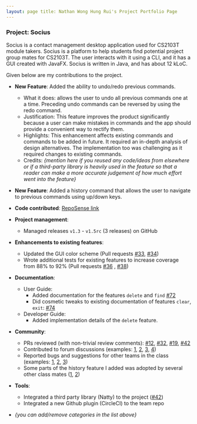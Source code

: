 ```yaml
---
layout: page title: Nathan Wong Hung Rui's Project Portfolio Page
---
```


### Project: Socius

Socius is a contact management desktop application used for CS2103T module takers. Socius is a platform to help students
find potential project group mates for CS2103T. The user interacts with it using a CLI, and it has a GUI created with
JavaFX. Socius is written in Java, and has about 12 kLoC.

Given below are my contributions to the project.

* **New Feature**: Added the ability to undo/redo previous commands.
    * What it does: allows the user to undo all previous commands one at a time. Preceding undo commands can be reversed
      by using the redo command.
    * Justification: This feature improves the product significantly because a user can make mistakes in commands and
      the app should provide a convenient way to rectify them.
    * Highlights: This enhancement affects existing commands and commands to be added in future. It required an in-depth
      analysis of design alternatives. The implementation too was challenging as it required changes to existing
      commands.
    * Credits: *{mention here if you reused any code/ideas from elsewhere or if a third-party library is heavily used in
      the feature so that a reader can make a more accurate judgement of how much effort went into the feature}*

* **New Feature**: Added a history command that allows the user to navigate to previous commands using up/down keys.

* **Code contributed**: [RepoSense link]()

* **Project management**:
    * Managed releases `v1.3` - `v1.5rc` (3 releases) on GitHub

* **Enhancements to existing features**:
    * Updated the GUI color scheme (Pull requests [\#33](), [\#34]())
    * Wrote additional tests for existing features to increase coverage from 88% to 92% (Pull requests [\#36]()
      , [\#38]())

* **Documentation**:
    * User Guide:
        * Added documentation for the features `delete` and `find` [\#72]()
        * Did cosmetic tweaks to existing documentation of features `clear`, `exit`: [\#74]()
    * Developer Guide:
        * Added implementation details of the `delete` feature.

* **Community**:
    * PRs reviewed (with non-trivial review comments): [\#12](), [\#32](), [\#19](), [\#42]()
    * Contributed to forum discussions (examples: [1](), [2](), [3](), [4]())
    * Reported bugs and suggestions for other teams in the class (examples: [1](), [2](), [3]())
    * Some parts of the history feature I added was adopted by several other class mates ([1](), [2]())

* **Tools**:
    * Integrated a third party library (Natty) to the project ([\#42]())
    * Integrated a new Github plugin (CircleCI) to the team repo

* _{you can add/remove categories in the list above}_
